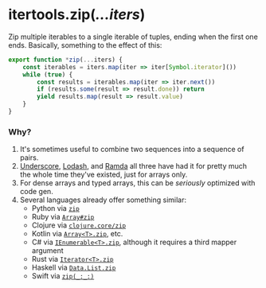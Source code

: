 # itertools.zip(*...iters*)

Zip multiple iterables to a single iterable of tuples, ending when the first one ends. Basically, something to the effect of this:

```js
export function *zip(...iters) {
    const iterables = iters.map(iter => iter[Symbol.iterator]())
    while (true) {
        const results = iterables.map(iter => iter.next())
        if (results.some(result => result.done)) return
        yield results.map(result => result.value)
    }
}
```

### Why?

1. It's sometimes useful to combine two sequences into a sequence of pairs.
1. [Underscore](http://underscorejs.org/#zip), [Lodash](https://lodash.com/docs#zip), and [Ramda](http://ramdajs.com/docs/#zip) all three have had it for pretty much the whole time they've existed, just for arrays only.
1. For dense arrays and typed arrays, this can be *seriously* optimized with code gen.
1. Several languages already offer something similar:
    - Python via [`zip`](https://docs.python.org/3/library/functions.html#zip)
    - Ruby via [`Array#zip`](https://ruby-doc.org/core-2.5.0/Array.html#method-i-zip)
    - Clojure via [`clojure.core/zip`](https://clojuredocs.org/clojure.core/zip)
    - Kotlin via [`Array<T>.zip`](https://kotlinlang.org/api/latest/jvm/stdlib/kotlin.collections/zip.html), etc.
    - C# via [`IEnumerable<T>.zip`](https://docs.microsoft.com/en-us/dotnet/api/system.linq.enumerable.zip?view=netframework-4.7.2), although it requires a third mapper argument
    - Rust via [`Iterator<T>.zip`](https://doc.rust-lang.org/std/iter/trait.Iterator.html#method.zip)
    - Haskell via [`Data.List.zip`](https://hackage.haskell.org/package/base-4.11.1.0/docs/Data-List.html#v:zip)
    - Swift via [`zip(_:_:)`](https://developer.apple.com/documentation/swift/1541125-zip)
